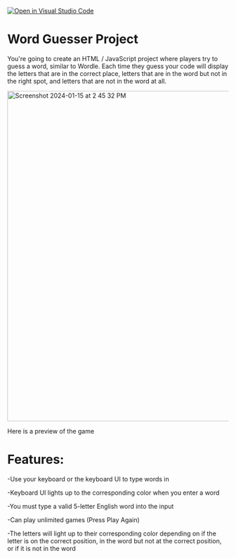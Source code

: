 [![Open in Visual Studio Code](https://classroom.github.com/assets/open-in-vscode-718a45dd9cf7e7f842a935f5ebbe5719a5e09af4491e668f4dbf3b35d5cca122.svg)](https://classroom.github.com/online_ide?assignment_repo_id=13352171&assignment_repo_type=AssignmentRepo)
# Word Guesser Project

You're going to create an HTML / JavaScript project where players try to guess a word, similar to Wordle. Each time they guess your code will display the letters that are in the correct place, letters that are in the word but not in the right spot, and letters that are not in the word at all. 

<img width="752" alt="Screenshot 2024-01-15 at 2 45 32 PM" src="https://github.com/SLHSCS/word-guesser-2023-Eric8900/assets/89477025/189d4ca5-914c-4d9c-8d92-e20ea17d732d">

Here is a preview of the game

# Features:

-Use your keyboard or the keyboard UI to type words in

-Keyboard UI lights up to the corresponding color when you enter a word

-You must type a valid 5-letter English word into the input

-Can play unlimited games (Press Play Again)

-The letters will light up to their corresponding color depending on if the letter is on the correct position, in the word but not at the correct position, or if it is not in the word
